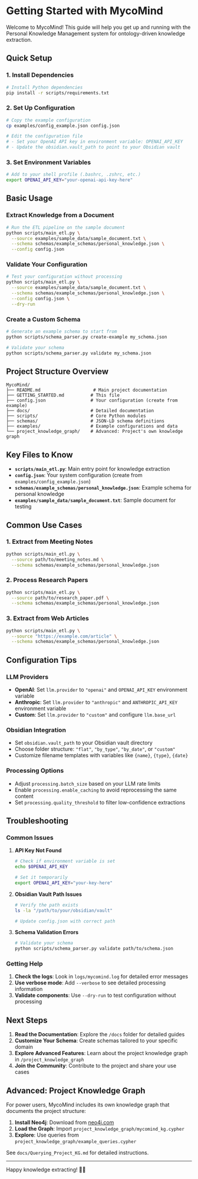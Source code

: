 # Getting Started with MycoMind

Welcome to MycoMind! This guide will help you get up and running with the Personal Knowledge Management system for ontology-driven knowledge extraction.

## Quick Setup

### 1. Install Dependencies

```bash
# Install Python dependencies
pip install -r scripts/requirements.txt
```

### 2. Set Up Configuration

```bash
# Copy the example configuration
cp examples/config_example.json config.json

# Edit the configuration file
# - Set your OpenAI API key in environment variable: OPENAI_API_KEY
# - Update the obsidian.vault_path to point to your Obsidian vault
```

### 3. Set Environment Variables

```bash
# Add to your shell profile (.bashrc, .zshrc, etc.)
export OPENAI_API_KEY="your-openai-api-key-here"
```

## Basic Usage

### Extract Knowledge from a Document

```bash
# Run the ETL pipeline on the sample document
python scripts/main_etl.py \
  --source examples/sample_data/sample_document.txt \
  --schema schemas/example_schemas/personal_knowledge.json \
  --config config.json
```

### Validate Your Configuration

```bash
# Test your configuration without processing
python scripts/main_etl.py \
  --source examples/sample_data/sample_document.txt \
  --schema schemas/example_schemas/personal_knowledge.json \
  --config config.json \
  --dry-run
```

### Create a Custom Schema

```bash
# Generate an example schema to start from
python scripts/schema_parser.py create-example my_schema.json

# Validate your schema
python scripts/schema_parser.py validate my_schema.json
```

## Project Structure Overview

```
MycoMind/
├── README.md                    # Main project documentation
├── GETTING_STARTED.md          # This file
├── config.json                 # Your configuration (create from example)
├── docs/                       # Detailed documentation
├── scripts/                    # Core Python modules
├── schemas/                    # JSON-LD schema definitions
├── examples/                   # Example configurations and data
└── project_knowledge_graph/    # Advanced: Project's own knowledge graph
```

## Key Files to Know

- **`scripts/main_etl.py`**: Main entry point for knowledge extraction
- **`config.json`**: Your system configuration (create from `examples/config_example.json`)
- **`schemas/example_schemas/personal_knowledge.json`**: Example schema for personal knowledge
- **`examples/sample_data/sample_document.txt`**: Sample document for testing

## Common Use Cases

### 1. Extract from Meeting Notes
```bash
python scripts/main_etl.py \
  --source path/to/meeting_notes.md \
  --schema schemas/example_schemas/personal_knowledge.json
```

### 2. Process Research Papers
```bash
python scripts/main_etl.py \
  --source path/to/research_paper.pdf \
  --schema schemas/example_schemas/personal_knowledge.json
```

### 3. Extract from Web Articles
```bash
python scripts/main_etl.py \
  --source "https://example.com/article" \
  --schema schemas/example_schemas/personal_knowledge.json
```

## Configuration Tips

### LLM Providers
- **OpenAI**: Set `llm.provider` to `"openai"` and `OPENAI_API_KEY` environment variable
- **Anthropic**: Set `llm.provider` to `"anthropic"` and `ANTHROPIC_API_KEY` environment variable
- **Custom**: Set `llm.provider` to `"custom"` and configure `llm.base_url`

### Obsidian Integration
- Set `obsidian.vault_path` to your Obsidian vault directory
- Choose folder structure: `"flat"`, `"by_type"`, `"by_date"`, or `"custom"`
- Customize filename templates with variables like `{name}`, `{type}`, `{date}`

### Processing Options
- Adjust `processing.batch_size` based on your LLM rate limits
- Enable `processing.enable_caching` to avoid reprocessing the same content
- Set `processing.quality_threshold` to filter low-confidence extractions

## Troubleshooting

### Common Issues

1. **API Key Not Found**
   ```bash
   # Check if environment variable is set
   echo $OPENAI_API_KEY
   
   # Set it temporarily
   export OPENAI_API_KEY="your-key-here"
   ```

2. **Obsidian Vault Path Issues**
   ```bash
   # Verify the path exists
   ls -la "/path/to/your/obsidian/vault"
   
   # Update config.json with correct path
   ```

3. **Schema Validation Errors**
   ```bash
   # Validate your schema
   python scripts/schema_parser.py validate path/to/schema.json
   ```

### Getting Help

1. **Check the logs**: Look in `logs/mycomind.log` for detailed error messages
2. **Use verbose mode**: Add `--verbose` to see detailed processing information
3. **Validate components**: Use `--dry-run` to test configuration without processing

## Next Steps

1. **Read the Documentation**: Explore the `/docs` folder for detailed guides
2. **Customize Your Schema**: Create schemas tailored to your specific domain
3. **Explore Advanced Features**: Learn about the project knowledge graph in `/project_knowledge_graph`
4. **Join the Community**: Contribute to the project and share your use cases

## Advanced: Project Knowledge Graph

For power users, MycoMind includes its own knowledge graph that documents the project structure:

1. **Install Neo4j**: Download from [neo4j.com](https://neo4j.com/download/)
2. **Load the Graph**: Import `project_knowledge_graph/mycomind_kg.cypher`
3. **Explore**: Use queries from `project_knowledge_graph/example_queries.cypher`

See `docs/Querying_Project_KG.md` for detailed instructions.

---

Happy knowledge extracting! 🍄🧠
